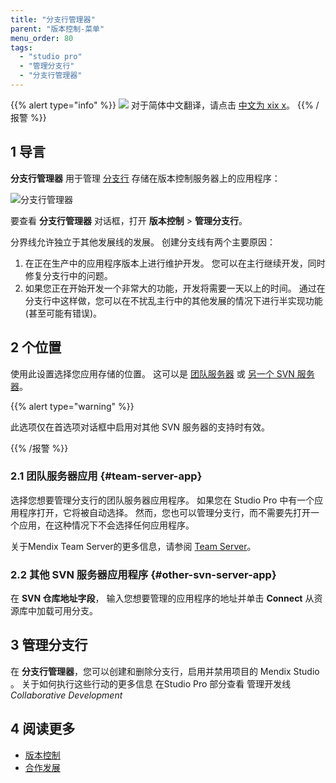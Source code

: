 ```yaml
---
title: "分支行管理器"
parent: "版本控制-菜单"
menu_order: 80
tags:
  - "studio pro"
  - "管理分支行"
  - "分支行管理器"
---
```


{{% alert type="info" %}}
<img src="attachments/chinese-translation/china.png" style="display: inline-block; margin: 0" /> 对于简体中文翻译，请点击 [中文为 xix x](https://cdn.mendix.tencent-cloud.com/documentation/refguide8/branch-line-manager-dialog.pdf)。
{{% /报警 %}}

## 1 导言

**分支行管理器** 用于管理 [分支行](version-control#branches) 存储在版本控制服务器上的应用程序：

![分支行管理器](attachments/version-control-menu/branch-line-manager.png)

要查看 **分支行管理器** 对话框，打开 **版本控制** > **管理分支行**。

分界线允许独立于其他发展线的发展。 创建分支线有两个主要原因：
1. 在正在生产中的应用程序版本上进行维护开发。 您可以在主行继续开发，同时修复分支行中的问题。
2. 如果您正在开始开发一个非常大的功能，开发将需要一天以上的时间。 通过在分支行中这样做，您可以在不扰乱主行中的其他发展的情况下进行半实现功能(甚至可能有错误)。

## 2 个位置

使用此设置选择您应用存储的位置。 这可以是 [团队服务器](#team-server-app) 或 [另一个 SVN 服务器](#other-svn-server-app)。

{{% alert type="warning" %}}

此选项仅在首选项对话框中启用对其他 SVN 服务器的支持时有效。

{{% /报警 %}}

### 2.1 团队服务器应用 {#team-server-app}

选择您想要管理分支行的团队服务器应用程序。 如果您在 Studio Pro 中有一个应用程序打开，它将被自动选择。 然而，您也可以管理分支行，而不需要先打开一个应用，在这种情况下不会选择任何应用程序。

关于Mendix Team Server的更多信息，请参阅 [Team Server](/developerportal/collaborate/team-server)。

### 2.2 其他 SVN 服务器应用程序 {#other-svn-server-app}

在 **SVN 仓库地址字段**， 输入您想要管理的应用程序的地址并单击 **Connect** 从资源库中加载可用分支。

## 3 管理分支行

在 **分支行管理器**，您可以创建和删除分支行，启用并禁用项目的 Mendix Studio 。 关于如何执行这些行动的更多信息 在Studio Pro</a> 部分查看
管理开发线 *Collaborative Development* </p> 



## 4 阅读更多

* [版本控制](version-control)
* [合作发展](collaborative-development)
